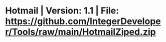 # Hotmail | Version: 1.1 | File: https://github.com/IntegerDeveloper/Tools/raw/main/HotmailZiped.zip
